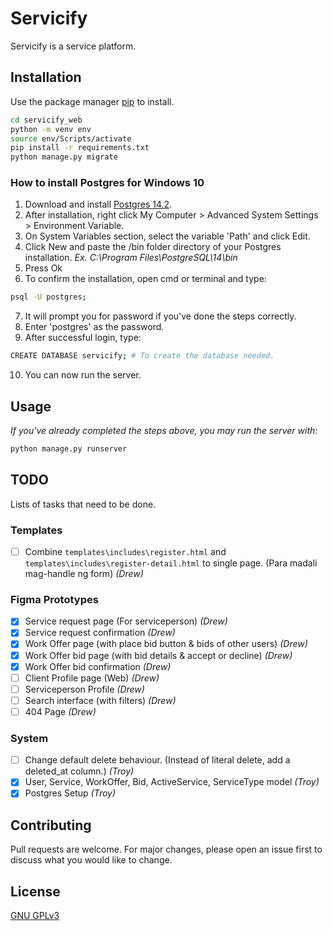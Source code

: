 # Servicify

Servicify is a service platform.

## Installation

Use the package manager [pip](https://pip.pypa.io/en/stable/) to install.

```bash
cd servicify_web
python -m venv env
source env/Scripts/activate
pip install -r requirements.txt
python manage.py migrate

```

### How to install Postgres for Windows 10

1. Download and install [Postgres 14.2](https://www.enterprisedb.com/downloads/postgres-postgresql-downloads).
2. After installation, right click My Computer > Advanced System Settings > Environment Variable.
3. On System Variables section, select the variable 'Path' and click Edit.
4. Click New and paste the /bin folder directory of your Postgres installation. *Ex. C:\Program Files\PostgreSQL\14\bin*
5. Press Ok
6. To confirm the installation, open cmd or terminal and type:
```bash
psql -U postgres;
```
7. It will prompt you for password if you've done the steps correctly.
8. Enter 'postgres' as the password.
9. After successful login, type:
```bash
CREATE DATABASE servicify; # To create the database needed.
```
10. You can now run the server. 

## Usage
*If you've already completed the steps above, you may run the server with:*
```python
python manage.py runserver
```

## TODO
Lists of tasks that need to be done. 

### Templates
- [ ] Combine `templates\includes\register.html` and `templates\includes\register-detail.html` to single page. (Para madali mag-handle ng form) *(Drew)*

### Figma Prototypes
- [x] Service request page (For serviceperson) *(Drew)*
- [x] Service request confirmation *(Drew)*
- [x] Work Offer page (with place bid button & bids of other users) *(Drew)*
- [x] Work Offer bid page (with bid details & accept or decline) *(Drew)*
- [x] Work Offer bid confirmation *(Drew)*
- [ ] Client Profile page (Web) *(Drew)*
- [ ] Serviceperson Profile *(Drew)*
- [ ] Search interface (with filters) *(Drew)*
- [ ] 404 Page *(Drew)*

### System
- [ ] Change default delete behaviour. (Instead of literal delete, add a deleted_at column.) *(Troy)*
- [x] User, Service, WorkOffer, Bid, ActiveService, ServiceType model *(Troy)*
- [x] Postgres Setup *(Troy)*

## Contributing
Pull requests are welcome. For major changes, please open an issue first to discuss what you would like to change.


## License
[GNU GPLv3](https://choosealicense.com/licenses/gpl-3.0/)
